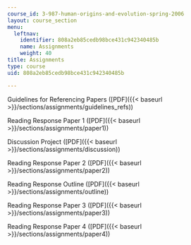 ```yaml
---
course_id: 3-987-human-origins-and-evolution-spring-2006
layout: course_section
menu:
  leftnav:
    identifier: 808a2eb85cedb98bce431c942340485b
    name: Assignments
    weight: 40
title: Assignments
type: course
uid: 808a2eb85cedb98bce431c942340485b

---
```


Guidelines for Referencing Papers ([PDF]({{< baseurl >}}/sections/assignments/guidelines_refs))

Reading Response Paper 1 ([PDF]({{< baseurl >}}/sections/assignments/paper1))

Discussion Project ([PDF]({{< baseurl >}}/sections/assignments/discussion))

Reading Response Paper 2 ([PDF]({{< baseurl >}}/sections/assignments/paper2))

Reading Response Outline ([PDF]({{< baseurl >}}/sections/assignments/outline))

Reading Response Paper 3 ([PDF]({{< baseurl >}}/sections/assignments/paper3))

Reading Response Paper 4 ([PDF]({{< baseurl >}}/sections/assignments/paper4))